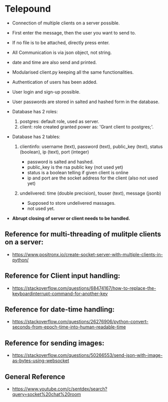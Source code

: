 # Telepound

* Connection of multiple clients on a server possible.
<!-- * Abruptly closing any client does not affect remaining network. -->
<!-- * Abruptly closing any client closes all clients connected. -->
* First enter the message, then the user you want to send to.
* If no file is to be attached, directly press enter.
* All Communication is via json object, not string.
* date and time are also send and printed.

* Modularised client.py keeping all the same functionalities.

* Authentication of users has been added. 
* User login and sign-up possible.
* User passwords are stored in salted and hashed form in the database.

* Database has 2 roles:
    1. postgres: default role, used as server.
    2. client: role created granted power as: 'Grant client to postgres;'.

* Database has 2 tables:
    1. clientinfo: username (text), password (text), public_key (text), status (boolean), ip (text), port (integer)
        - password is salted and hashed.
        - public_key is the rsa public key (not used yet)
        - status is a boolean telling if given client is online
        - ip and port are the socket address for the client (also not used yet)

    2. undelivered: time (double precision), touser (text), message (jsonb)
        - Supposed to store undelivered massages.
        - not used yet.

* **Abrupt closing of server or client needs to be handled.**

## Reference for multi-threading of mulitple clients on a server:
* https://www.positronx.io/create-socket-server-with-multiple-clients-in-python/

## Reference for Client input handling:
* https://stackoverflow.com/questions/68474167/how-to-replace-the-keyboardinterrupt-command-for-another-key

## Reference for date-time handling:
* https://stackoverflow.com/questions/26276906/python-convert-seconds-from-epoch-time-into-human-readable-time

## Reference for sending images:
* https://stackoverflow.com/questions/50266553/send-json-with-image-as-bytes-using-websocket

## General Reference
* https://www.youtube.com/c/sentdex/search?query=socket%20chat%20room
